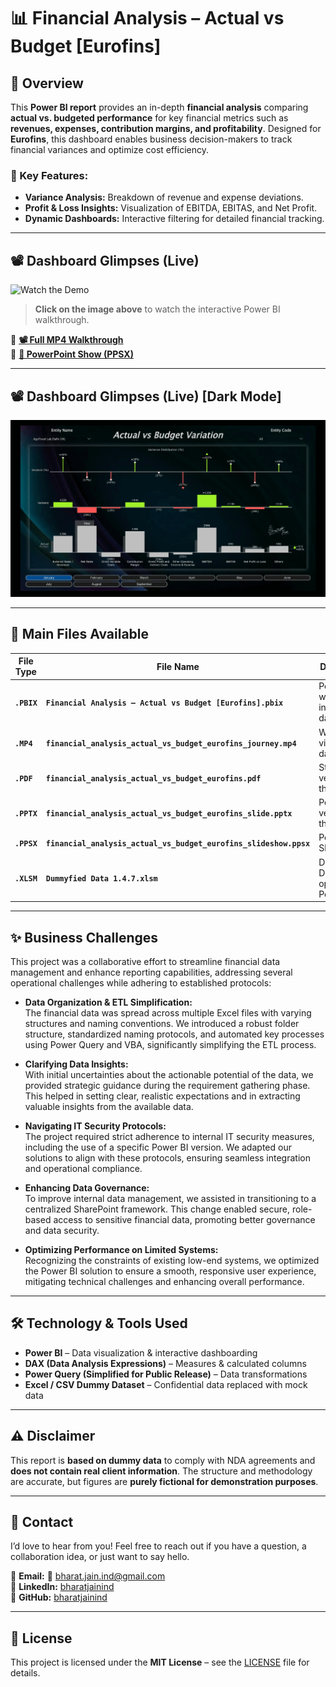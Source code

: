 # 📊 Financial Analysis – Actual vs Budget [Eurofins]

## 🚀 Overview
This **Power BI report** provides an in-depth **financial analysis** comparing **actual vs. budgeted performance** for key financial metrics such as **revenues, expenses, contribution margins, and profitability**. Designed for **Eurofins**, this dashboard enables business decision-makers to track financial variances and optimize cost efficiency.

### 🎯 Key Features:
- **Variance Analysis:** Breakdown of revenue and expense deviations.
- **Profit & Loss Insights:** Visualization of EBITDA, EBITAS, and Net Profit.
- **Dynamic Dashboards:** Interactive filtering for detailed financial tracking.

---

## 📽️ Dashboard Glimpses (Live)

![Watch the Demo](https://github.com/bharatjainind/financial-analysis-actual-vs-budget-eurofins/blob/e27699f1ae219eb27296e96ec9261d346710958a/Project%20Report%20%5BEurofins%5D/images/financial_analysis_actual_vs_budget_eurofins_clips.gif)

> **Click on the image above** to watch the interactive Power BI walkthrough.

🔹 **[📽️ Full MP4 Walkthrough](https://drive.google.com/file/d/1FvcH3wnR2i6ueJ8PYEJNtwYt7RU6o9fR/view?usp=drive_link)**  
🔹 **[🎥 PowerPoint Show (PPSX)](https://docs.google.com/presentation/d/1ZKn8VB5ilm3zcugM2kdQ2e59xeQN4NNX/edit?usp=drive_link&ouid=116203234219809078878&rtpof=true&sd=true)**  

---

## 📽️ Dashboard Glimpses (Live) [Dark Mode]

![Watch the Dark Demo](https://github.com/bharatjainind/financial-analysis-actual-vs-budget-eurofins/blob/main/Project%20Report%20%5BEurofins%5D/images/dark_mode/financial_analysis_actual_vs_budget_eurofins_clips_dark.gif)

---

## 📂 Main Files Available
| File Type | File Name | Description | Link |
|-----------|-----------|-------------|------|
| **`.PBIX`** | **`Financial Analysis – Actual vs Budget [Eurofins].pbix`** | Power BI file with interactive dashboards | [⬇️](https://github.com/bharatjainind/financial-analysis-actual-vs-budget-eurofins/raw/refs/heads/main/Project%20Report%20%5BEurofins%5D/report/Financial%20Analysis%20%E2%80%93%20Actual%20vs%20Budget%20%5BEurofins%5D.pbix) |
| **`.MP4`** | **`financial_analysis_actual_vs_budget_eurofins_journey.mp4`** | Walkthrough video of the dashboard | [⬇️](https://github.com/bharatjainind/financial-analysis-actual-vs-budget-eurofins/raw/refs/heads/main/Project%20Report%20%5BEurofins%5D/images/others/financial_analysis_actual_vs_budget_eurofins_clips.mp4) |
| **`.PDF`** | **`financial_analysis_actual_vs_budget_eurofins.pdf`** | Static version of the report | [⬇️](https://github.com/bharatjainind/financial-analysis-actual-vs-budget-eurofins/raw/refs/heads/main/Project%20Report%20%5BEurofins%5D/images/others/financial_analysis_actual_vs_budget_eurofins.pdf) |
| **`.PPTX`** | **`financial_analysis_actual_vs_budget_eurofins_slide.pptx`** | PowerPoint version of the report | [⬇️](https://github.com/bharatjainind/financial-analysis-actual-vs-budget-eurofins/raw/refs/heads/main/Project%20Report%20%5BEurofins%5D/images/others/financial_analysis_actual_vs_budget_eurofins_slide.pptx) |
| **`.PPSX`** | **`financial_analysis_actual_vs_budget_eurofins_slideshow.ppsx`** | PowerPoint Slideshow | [⬇️](https://github.com/bharatjainind/financial-analysis-actual-vs-budget-eurofins/raw/refs/heads/main/Project%20Report%20%5BEurofins%5D/images/others/financial_analysis_actual_vs_budget_eurofins_slideshow.ppsx) |
| **`.XLSM`** | **`Dummyfied Data 1.4.7.xlsm`** | Dummy Data for operating Power BI file | [⬇️](https://github.com/bharatjainind/financial-analysis-actual-vs-budget-eurofins/raw/refs/heads/main/Project%20Report%20%5BEurofins%5D/dummy_data/MASTER/Dummyfied%20Data%201.4.7.xlsm) |

---

## ✨ Business Challenges

This project was a collaborative effort to streamline financial data management and enhance reporting capabilities, addressing several operational challenges while adhering to established protocols:

- **Data Organization & ETL Simplification:**  
  The financial data was spread across multiple Excel files with varying structures and naming conventions. We introduced a robust folder structure, standardized naming protocols, and automated key processes using Power Query and VBA, significantly simplifying the ETL process.

- **Clarifying Data Insights:**  
  With initial uncertainties about the actionable potential of the data, we provided strategic guidance during the requirement gathering phase. This helped in setting clear, realistic expectations and in extracting valuable insights from the available data.

- **Navigating IT Security Protocols:**  
  The project required strict adherence to internal IT security measures, including the use of a specific Power BI version. We adapted our solutions to align with these protocols, ensuring seamless integration and operational compliance.

- **Enhancing Data Governance:**  
  To improve internal data management, we assisted in transitioning to a centralized SharePoint framework. This change enabled secure, role-based access to sensitive financial data, promoting better governance and data security.

- **Optimizing Performance on Limited Systems:**  
  Recognizing the constraints of existing low-end systems, we optimized the Power BI solution to ensure a smooth, responsive user experience, mitigating technical challenges and enhancing overall performance.

---

## 🛠️ Technology & Tools Used
- **Power BI** – Data visualization & interactive dashboarding
- **DAX (Data Analysis Expressions)** – Measures & calculated columns
- **Power Query (Simplified for Public Release)** – Data transformations
- **Excel / CSV Dummy Dataset** – Confidential data replaced with mock data

---

## ⚠️ Disclaimer
This report is **based on dummy data** to comply with NDA agreements and **does not contain real client information**. The structure and methodology are accurate, but figures are **purely fictional for demonstration purposes**.

---

## 📩 Contact
I’d love to hear from you! Feel free to reach out if you have a question, a collaboration idea, or just want to say hello.  

📧 **Email:**  📨 [bharat.jain.ind@gmail.com](mailto:bharat.jain.ind@gmail.com?subject=Excited%20to%20Connect%20-%20Quick%20Introduction&body=Hello%20Bharat%2C%0A%0AI%20came%20across%20your%20GitHub%20profile%20and%20was%20really%20impressed%20by%20your%20work%20on%20%5Bmention%20specific%20project%20or%20area%5D.%0A%0AI%20wanted%20to%20reach%20out%20to%3A%0A%0A🔹%20Discuss%20a%20potential%20collaboration%20on%20%5Bbriefly%20mention%20your%20idea%5D.%0A🔹%20Ask%20a%20question%20about%20%5Btopic%20of%20interest%5D.%0A🔹%20Share%20feedback%20or%20just%20connect%20and%20exchange%20ideas.%0A%0AA%20little%20about%20me%3A%0A👤%20**Name**%3A%20%5BYour%20Name%5D%0A💼%20**Profession/Background**%3A%20%5BYour%20Role%20or%20Field%5D%0A🌍%20**Location**%3A%20%5BYour%20City/Country%5D%0A%0ALooking%20forward%20to%20your%20reply!%20Let’s%20create%20something%20great%20together.%0A%0ABest%20regards%2C%0A%5BYour%20Name%5D)  
🔗 **LinkedIn:** [bharatjainind](https://www.linkedin.com/in/bharatjainind)  
🔗 **GitHub:** [bharatjainind](https://github.com/bharatjainind)  

---

## 📜 License
This project is licensed under the **MIT License** – see the [LICENSE](LICENSE) file for details.
